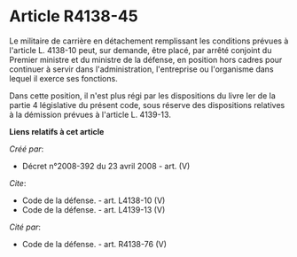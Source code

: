 # Article R4138-45

Le militaire de carrière en détachement remplissant les conditions prévues à l'article L. 4138-10 peut, sur demande, être
placé, par arrêté conjoint du Premier ministre et du ministre de la défense, en position hors cadres pour continuer à servir
dans l'administration, l'entreprise ou l'organisme dans lequel il exerce ses fonctions. 

Dans cette position, il n'est plus régi par les dispositions du livre Ier de la partie 4 législative du présent code, sous
réserve des dispositions relatives à la démission prévues à l'article L. 4139-13.

**Liens relatifs à cet article**

_Créé par_:

  - Décret n°2008-392 du 23 avril 2008 - art. (V)

_Cite_:

  - Code de la défense. - art. L4138-10 (V)
  - Code de la défense. - art. L4139-13 (V)

_Cité par_:

  - Code de la défense. - art. R4138-76 (V)
